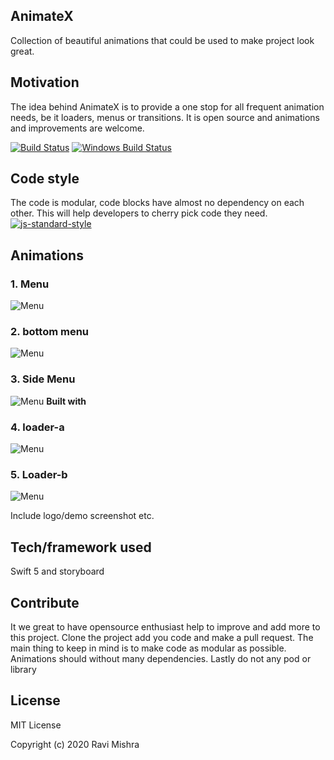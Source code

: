 ## AnimateX
Collection of beautiful animations that could be used to make project look great. 
## Motivation
The idea behind AnimateX is to provide a one stop for all frequent animation needs, be it loaders, menus or transitions. It is open source and animations and improvements are welcome.

[![Build Status](https://travis-ci.org/akashnimare/foco.svg?branch=master)](https://travis-ci.org/akashnimare/foco)
[![Windows Build Status](https://ci.appveyor.com/api/projects/status/github/akashnimare/foco?branch=master&svg=true)](https://ci.appveyor.com/project/akashnimare/foco/branch/master)

## Code style
The code is modular, code blocks have almost no dependency on each other. This will help developers to cherry pick code they need.
[![js-standard-style](https://img.shields.io/badge/code%20style-standard-brightgreen.svg?style=flat)](https://github.com/feross/standard)
 
## Animations
<h3>1. Menu</h3>

![Menu](demo/animatex-gif_5.gif)

<h3>2. bottom menu</h3>

![Menu](demo/animateX-gif_4.gif)

<h3>3. Side Menu</h3>

![Menu](demo/animateX-gif_3.gif)
<b>Built with</b>

<h3>4. loader-a</h3>

![Menu](demo/animateX-gif_1.gif)

<h3>5. Loader-b</h3>

![Menu](demo/animateX-gif_2.gif)

Include logo/demo screenshot etc.

## Tech/framework used
Swift 5 and storyboard

## Contribute
It we great to have opensource enthusiast help to improve and add more to this project. Clone the project add you code and make a pull request. The main thing to keep in mind is to make code as modular  as possible. Animations should without many dependencies. Lastly do not any pod or library

## License
MIT License

Copyright (c) 2020 Ravi Mishra
